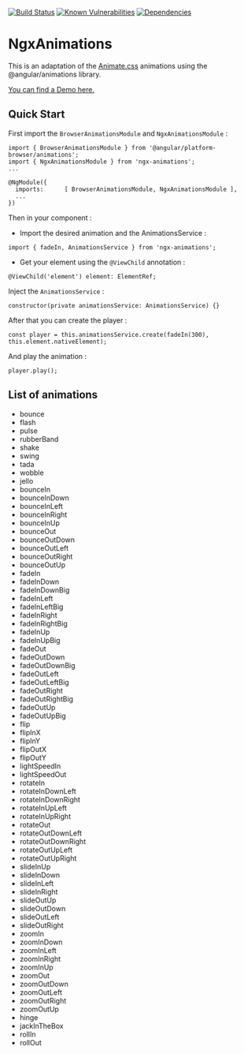 [![Build Status](https://travis-ci.org/ibenjelloun/ngx-animations.svg?branch=master)](https://travis-ci.org/ibenjelloun/ngx-animations)
[![Known Vulnerabilities](https://snyk.io/test/github/ibenjelloun/ngx-animations/badge.svg?targetFile=libs/ngx-animations/package.json)](https://snyk.io/test/github/ibenjelloun/ngx-animations?targetFile=libs/ngx-animations/package.json)
[![Dependencies](https://david-dm.org/ibenjelloun/ngx-animations.svg)](https://david-dm.org/ibenjelloun/ngx-animations?view=list)

# NgxAnimations

This is an adaptation of the [Animate.css](https://daneden.github.io/animate.css/) animations using the @angular/animations library.

[You can find a Demo here.](https://stackblitz.com/edit/ngx-animations)

## Quick Start

First import the `BrowserAnimationsModule` and `NgxAnimationsModule` :

```
import { BrowserAnimationsModule } from '@angular/platform-browser/animations';
import { NgxAnimationsModule } from 'ngx-animations';
...

@NgModule({
  imports:      [ BrowserAnimationsModule, NgxAnimationsModule ],
  ...
})
```

Then in your component :

- Import the desired animation and the AnimationsService :

```
import { fadeIn, AnimationsService } from 'ngx-animations';
```

- Get your element using the `@ViewChild` annotation :

```
@ViewChild('element') element: ElementRef;
```

Inject the `AnimationsService` :

```
constructor(private animationsService: AnimationsService) {}
```

After that you can create the player :

```
const player = this.animationsService.create(fadeIn(300), this.element.nativeElement);
```

And play the animation :

```
player.play();
```

## List of animations

- bounce
- flash
- pulse
- rubberBand
- shake
- swing
- tada
- wobble
- jello
- bounceIn
- bounceInDown
- bounceInLeft
- bounceInRight
- bounceInUp
- bounceOut
- bounceOutDown
- bounceOutLeft
- bounceOutRight
- bounceOutUp
- fadeIn
- fadeInDown
- fadeInDownBig
- fadeInLeft
- fadeInLeftBig
- fadeInRight
- fadeInRightBig
- fadeInUp
- fadeInUpBig
- fadeOut
- fadeOutDown
- fadeOutDownBig
- fadeOutLeft
- fadeOutLeftBig
- fadeOutRight
- fadeOutRightBig
- fadeOutUp
- fadeOutUpBig
- flip
- flipInX
- flipInY
- flipOutX
- flipOutY
- lightSpeedIn
- lightSpeedOut
- rotateIn
- rotateInDownLeft
- rotateInDownRight
- rotateInUpLeft
- rotateInUpRight
- rotateOut
- rotateOutDownLeft
- rotateOutDownRight
- rotateOutUpLeft
- rotateOutUpRight
- slideInUp
- slideInDown
- slideInLeft
- slideInRight
- slideOutUp
- slideOutDown
- slideOutLeft
- slideOutRight
- zoomIn
- zoomInDown
- zoomInLeft
- zoomInRight
- zoomInUp
- zoomOut
- zoomOutDown
- zoomOutLeft
- zoomOutRight
- zoomOutUp
- hinge
- jackInTheBox
- rollIn
- rollOut
